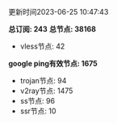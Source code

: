 更新时间2023-06-25 10:47:43

**总订阅: 243**
**总节点: 38168**
- vless节点: 42

**google ping有效节点: 1675**
- trojan节点: 94
- v2ray节点: 1475
- ss节点: 96
- ssr节点: 10
